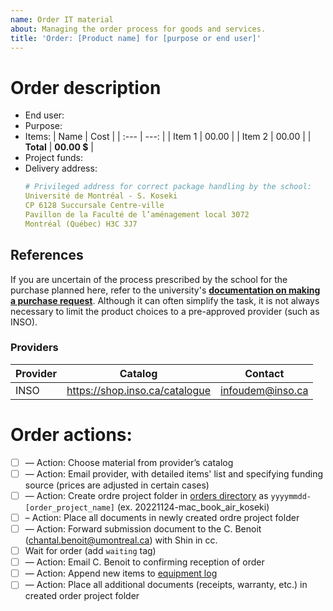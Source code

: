 ```yaml
---
name: Order IT material
about: Managing the order process for goods and services.
title: 'Order: [Product name] for [purpose or end user]'
---
```

<!-- 1. Describe order -->
# Order description
- End user:
- Purpose:
- Items:
  | Name | Cost <!-- Specify currency if not in CAD --> |
  | :--- | ---: |
  | Item 1  | 00.00 |
  | Item 2  | 00.00 | <!-- Add items by copy-pasting -->
  | **Total** | **00.00 $** |
- Project funds: <!-- Project funding to use for the purchase-->
- Delivery address:
  ```yml
  # Privileged address for correct package handling by the school:
  Université de Montréal - S. Koseki
  CP 6128 Succursale Centre-ville
  Pavillon de la Faculté de l’aménagement local 3072
  Montréal (Québec) H3C 3J7
  ```

## References

If you are uncertain of the process prescribed by the school for the purchase planned here, refer to the university's [**documentation on making a purchase request**](https://approvisionnement.umontreal.ca/faire-une-demande-dachat/faire-une-demande-dachat/#moins-de-25-000). Although it can often simplify the task, it is not always necessary to limit the product choices to a pre-approved provider (such as INSO).

### Providers

| Provider | Catalog | Contact |
| --- | --- | --- |
| INSO | https://shop.inso.ca/catalogue | infoudem@inso.ca |

<!-- 2. Proceed with order -->
# Order actions:

- [ ] — Action: Choose material from provider’s catalog
- [ ] — Action: Email provider, with detailed items' list and specifying funding source (prices are adjusted in certain cases)
- [ ] — Action: Create ordre project folder in [orders directory](https://github.com/CUPUM/general/tree/main/equipment/orders) as ```yyyymmdd-[order_project_name]``` (ex. 20221124-mac_book_air_koseki)
- [ ] – Action: Place all documents in newly created ordre project folder
- [ ] — Action: Forward submission document to the C. Benoit (chantal.benoit@umontreal.ca) with Shin in cc.
- [ ] Wait for order (add ```waiting``` tag)
- [ ] — Action: Email C. Benoit to confirming reception of order
- [ ] — Action: Append new items to [equipment log](https://github.com/CUPUM/general/blob/main/equipment/beaudrymarchand-log-equipment-20221013.csv)
- [ ] — Action: Place all additional documents (receipts, warranty, etc.) in created order project folder
